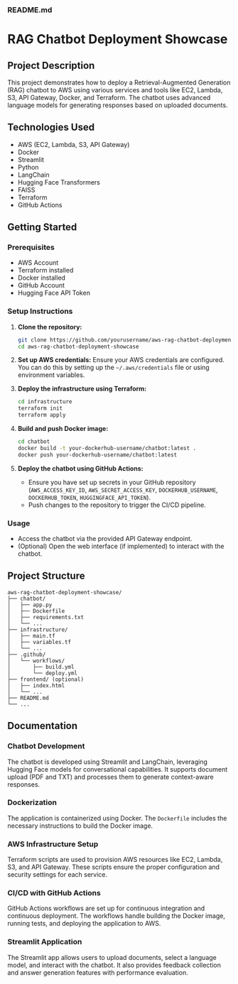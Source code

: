 ### README.md

# RAG Chatbot Deployment Showcase

## Project Description
This project demonstrates how to deploy a Retrieval-Augmented Generation (RAG) chatbot to AWS using various services and tools like EC2, Lambda, S3, API Gateway, Docker, and Terraform. The chatbot uses advanced language models for generating responses based on uploaded documents.

## Technologies Used
- AWS (EC2, Lambda, S3, API Gateway)
- Docker
- Streamlit
- Python
- LangChain
- Hugging Face Transformers
- FAISS
- Terraform
- GitHub Actions

## Getting Started

### Prerequisites
- AWS Account
- Terraform installed
- Docker installed
- GitHub Account
- Hugging Face API Token

### Setup Instructions

1. **Clone the repository:**
   ```bash
   git clone https://github.com/yourusername/aws-rag-chatbot-deployment-showcase.git
   cd aws-rag-chatbot-deployment-showcase
   ```

2. **Set up AWS credentials:**
   Ensure your AWS credentials are configured. You can do this by setting up the `~/.aws/credentials` file or using environment variables.

3. **Deploy the infrastructure using Terraform:**
   ```bash
   cd infrastructure
   terraform init
   terraform apply
   ```

4. **Build and push Docker image:**
   ```bash
   cd chatbot
   docker build -t your-dockerhub-username/chatbot:latest .
   docker push your-dockerhub-username/chatbot:latest
   ```

5. **Deploy the chatbot using GitHub Actions:**
   - Ensure you have set up secrets in your GitHub repository (`AWS_ACCESS_KEY_ID`, `AWS_SECRET_ACCESS_KEY`, `DOCKERHUB_USERNAME`, `DOCKERHUB_TOKEN`, `HUGGINGFACE_API_TOKEN`).
   - Push changes to the repository to trigger the CI/CD pipeline.

### Usage
- Access the chatbot via the provided API Gateway endpoint.
- (Optional) Open the web interface (if implemented) to interact with the chatbot.

## Project Structure
```
aws-rag-chatbot-deployment-showcase/
├── chatbot/
│   ├── app.py
│   ├── Dockerfile
│   ├── requirements.txt
│   └── ...
├── infrastructure/
│   ├── main.tf
│   ├── variables.tf
│   └── ...
├── .github/
│   └── workflows/
│       ├── build.yml
│       └── deploy.yml
├── frontend/ (optional)
│   ├── index.html
│   └── ...
├── README.md
└── ...
```

## Documentation

### Chatbot Development
The chatbot is developed using Streamlit and LangChain, leveraging Hugging Face models for conversational capabilities. It supports document upload (PDF and TXT) and processes them to generate context-aware responses.

### Dockerization
The application is containerized using Docker. The `Dockerfile` includes the necessary instructions to build the Docker image.

### AWS Infrastructure Setup
Terraform scripts are used to provision AWS resources like EC2, Lambda, S3, and API Gateway. These scripts ensure the proper configuration and security settings for each service.

### CI/CD with GitHub Actions
GitHub Actions workflows are set up for continuous integration and continuous deployment. The workflows handle building the Docker image, running tests, and deploying the application to AWS.

### Streamlit Application
The Streamlit app allows users to upload documents, select a language model, and interact with the chatbot. It also provides feedback collection and answer generation features with performance evaluation.

